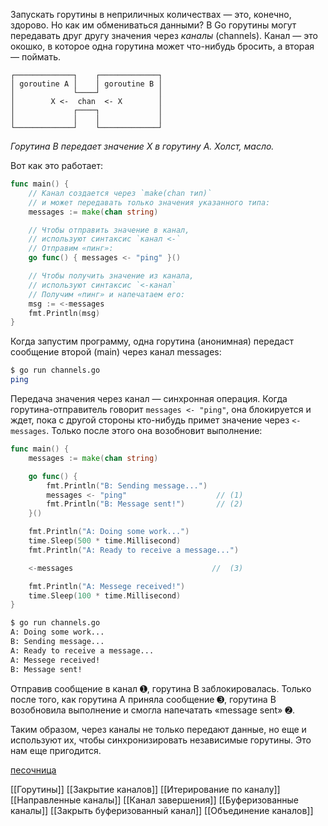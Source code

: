 Запускать горутины в неприличных количествах — это, конечно, здорово. Но как им обмениваться данными? В Go горутины могут передавать друг другу значения через _каналы_ (channels). Канал — это окошко, в которое одна горутина может что-нибудь бросить, а вторая — поймать.

```no-highlight
┌─────────────┐    ┌─────────────┐
│ goroutine A │    │ goroutine B │
│             └────┘             │
│        X <-  chan  <- X        │
│             ┌────┐             │
│             │    │             │
└─────────────┘    └─────────────┘
```

_Горутина B передает значение X в горутину A. Холст, масло._

Вот как это работает:

```go
func main() {
    // Канал создается через `make(chan тип)`
    // и может передавать только значения указанного типа:
    messages := make(chan string)

    // Чтобы отправить значение в канал,
    // используют синтаксис `канал <-`
    // Отправим «пинг»:
    go func() { messages <- "ping" }()

    // Чтобы получить значение из канала,
    // используют синтаксис `<-канал`
    // Получим «пинг» и напечатаем его:
    msg := <-messages
    fmt.Println(msg)
}
```

Когда запустим программу, одна горутина (анонимная) передаст сообщение второй (main) через канал messages:

```bash
$ go run channels.go 
ping
```

Передача значения через канал — синхронная операция. Когда горутина-отправитель говорит `messages <- "ping"`, она блокируется и ждет, пока с другой стороны кто-нибудь примет значение через `<-messages`. Только после этого она возобновит выполнение:

```go
func main() {
    messages := make(chan string)

    go func() {
        fmt.Println("B: Sending message...")
        messages <- "ping"                    // (1)
        fmt.Println("B: Message sent!")       // (2)
    }()

    fmt.Println("A: Doing some work...")
    time.Sleep(500 * time.Millisecond)
    fmt.Println("A: Ready to receive a message...")

    <-messages                               //  (3)

    fmt.Println("A: Messege received!")
    time.Sleep(100 * time.Millisecond)
}
```

```bash
$ go run channels.go 
A: Doing some work...
B: Sending message...
A: Ready to receive a message...
A: Messege received!
B: Message sent!
```

Отправив сообщение в канал ➊, горутина B заблокировалась. Только после того, как горутина A приняла сообщение ➌, горутина B возобновила выполнение и смогла напечатать «message sent» ➋.

Таким образом, через каналы не только передают данные, но еще и используют их, чтобы синхронизировать независимые горутины. Это нам еще пригодится.

[песочница](https://go.dev/play/p/svz3XlcjvyS)





[[Горутины]] [[Закрытие каналов]] [[Итерирование по каналу]] [[Направленные каналы]] [[Канал завершения]] [[Буферизованные каналы]] [[Закрыть буферизованный канал]] [[Объединение каналов]]